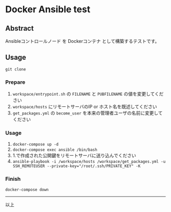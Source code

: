 # Docker Ansible test

## Abstract

Ansibleコントロールノード を Dockerコンテナ として構築するテストです。

## Usage

`git clone`

### Prepare

1. `workspace/entrypoint.sh` の `FILENAME` と `PUBFILENAME` の値を変更してください
2. `workspace/hosts` にリモートサーバのIP or ホスト名を既述してください
3. `get_packages.yml` の `become_user` を本来の管理者ユーザの名前に変更してください

### Usage

1. `docker-compose up -d`
2. `docker-compose exec ansible /bin/bash`
3. 1.で作成された公開鍵をリモートサーバに送り込んでください
4. `ansible-playbook -i /workspace/hosts /workspace/get_packages.yml -u SSH_REMOTEUSER --private-key="/root/.ssh/PRIVATE_KEY" -K`

### Finish

`docker-compose down`

---

以上